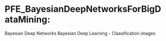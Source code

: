 # PFE_BayesianDeepNetworksForBigDataMining:
Bayesian Deep Networks
Bayesian Deep Learning - Classification images
